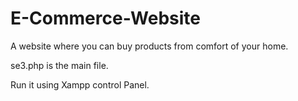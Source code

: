 # E-Commerce-Website
A website where you can buy products from comfort of your home. 

se3.php is the main file.

Run it using Xampp control Panel.
